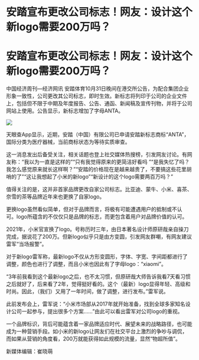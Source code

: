 # 安踏宣布更改公司标志！网友：设计这个新logo需要200万吗？

# 安踏宣布更改公司标志！网友：设计这个新logo需要200万吗？

中国经济周刊—经济网讯
安踏体育10月31日晚间在港交所公告，为配合集团企业形象一致性，公司更改其公司标志，即时生效。新标志将列印于公司的企业文件上，包括但不限于中期及年度报告、公告、通函、新闻稿及宣传刊物，并将于公司网站上使用。公告显示，新标志增加了字母ANTA。

![](https://inews.gtimg.com/om_bt/Odt5yYlBMPTwHDHxMmZSWVoZLWAnFX0DEIghkd0JrhEkgAA/1000)

天眼查App显示，近期，安踏（中国）有限公司已申请安踏新标志商标“ANTA”，国际分类为医疗器械，当前商标状态为等待实质审查。

这一消息发出后备受关注，相关话题也登上社交媒体热搜榜，引发网友讨论。有网友称：“我以为一直是这样的”“只有我觉得原来的更简洁好看吗
”“是我失忆了吗？我怎么感觉原来就长这样啊？”“安踏的价格现在是越来越贵了，不要搞这些花里胡哨的了”“这让我想起了小米的新logo”“新设计的这个logo需要两百万吗？”

值得关注的是，这并非首家品牌更改自家公司标志。比亚迪、蒙牛、小米、喜茶、奈雪的茶等品牌近年来也更换了自家logo。

更换logo虽然看似简单，但对于品牌而言，将极有可能遭遇用户的抵制或不认可。logo所蕴含的不仅仅只是品牌的标志，而更包含着用户对品牌价值的认可。

2021年，小米官宣换了logo。号称历时三年，由日本著名设计师原研哉亲自操刀完成，据说花了200万。但新logo似乎只是由方变圆，引发网友群嘲，有网友建议雷军“当场报警”。

对于新logo雷军称，最新logo不仅从方形变圆形，字体、字宽、字间距都进行了调整，颜色也进行了调整，而且小米也因此有了字母logo：“xiaomi”。

“3年前我看到这个最新logo之后，也不太习惯，但原研哉大师告诉我看7天看习惯之后就好了，后来看了2年，觉得挺好看的。这个（最新）logo显得年轻、高级和时尚。因此，（我们）又用了一年时间，做了调整，进行发布。”雷军说。

此前发布会上，雷军说：“小米市场部从2017年就开始准备，找到全球多家知名设计公司一起参与，提出很多个方案……”由此可以看出雷军对公司logo的重视。

一个品牌标识，背后可能蕴含着一家品牌适应时代、展望未来的战略路径，也可能成为一种营销手段。如小米的新logo让网友们在社交平台上激烈的争吵与调侃，而如果从营销的角度看，200万就能获得如此规模的流量，显然“物超所值”。

新媒体编辑：崔晓萌

